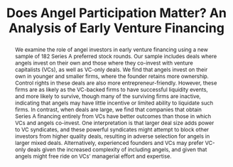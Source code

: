 ---
layout: article
comments: true
title: Does Angel Participation Matter? An Analysis of Early Venture Financing
excerpt: Where angels and VCs both participate in a round, firm outcomes are worse than if just angels or just VCs invest.
link: https://www.angelcapitalassociation.org/data/ACEF/ACEFDocuments/Does%20Angel%20Participation%20Matter%20-%20Analysis%20of%20Early%20Venture%20Financing.pdf
source: Working paper, 2013
authors:
  - name: Brent Goldfarb
    affiliation: University of Maryland
  - name: Gerard Hoberg
    affiliation: University of Maryland
  - name: David Kirsch
    affiliation: University of Maryland
  - name: Alexander Triantis
    affiliation: University of Maryland
abstract: We examine the role of angel investors in early venture financing using a new sample of 182 Series A preferred stock rounds. Our sample includes deals where angels invest on their own and those where they co-invest with venture capitalists (VCs), as well as VC-only deals. We find that angels invest on their own in younger and smaller firms, where the founder retains more ownership. Control rights in these deals are also more entrepreneur-friendly. However, these firms are as likely as the VC-backed firms to have successful liquidity events, and more likely to survive, though many of the surviving firms are inactive, indicating that angels may have little incentive or limited ability to liquidate such firms. In contrast, when deals are large, we find that companies that obtain Series A financing entirely from VCs have better outcomes than those in which VCs and angels co-invest. One interpretation is that larger deal size adds power to VC syndicates, and these powerful syndicates might attempt to block other investors from higher quality deals, resulting in adverse selection for angels in larger mixed deals. Alternatively, experienced founders and VCs may prefer VC-only deals given the increased complexity of including angels, and given that angels might free ride on VCs’ managerial effort and expertise.
---